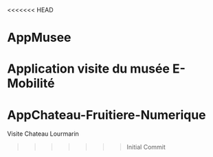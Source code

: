 <<<<<<< HEAD
# AppMusee
Application visite du musée E-Mobilité
=======
# AppChateau-Fruitiere-Numerique
Visite Chateau Lourmarin
>>>>>>> Initial Commit
